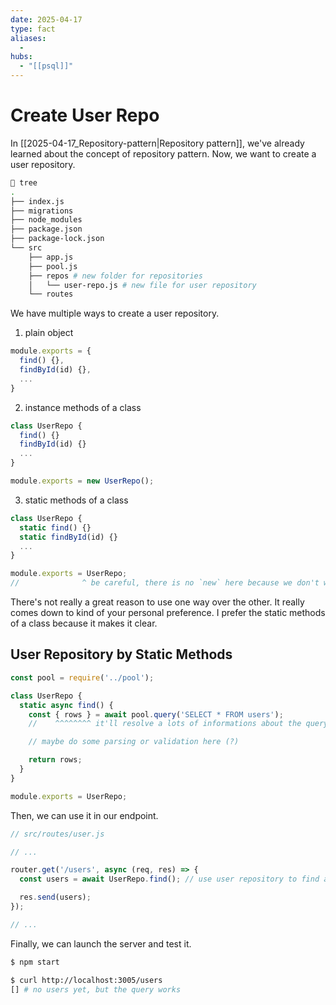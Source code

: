 ```yaml
---
date: 2025-04-17
type: fact
aliases:
  -
hubs:
  - "[[psql]]"
---
```


# Create User Repo

In [[2025-04-17_Repository-pattern|Repository pattern]], we've already learned about the concept of repository pattern. Now, we want to create a user repository.

```sh
 tree
.
├── index.js
├── migrations
├── node_modules
├── package.json
├── package-lock.json
└── src
    ├── app.js
    ├── pool.js
    ├── repos # new folder for repositories
    │   └── user-repo.js # new file for user repository
    └── routes
```

We have multiple ways to create a user repository.

1. plain object

```js
module.exports = {
  find() {},
  findById(id) {},
  ...
}
```

2. instance methods of a class

```js
class UserRepo {
  find() {}
  findById(id) {}
  ...
}

module.exports = new UserRepo();
```

3. static methods of a class

```js
class UserRepo {
  static find() {}
  static findById(id) {}
  ...
}

module.exports = UserRepo;
//              ^ be careful, there is no `new` here because we don't want to create an instance of the class
```

There's not really a great reason to use one way over the other. It really comes down to kind of your personal preference. I prefer the static methods of a class because it makes it clear.


## User Repository by Static Methods

```js
const pool = require('../pool');

class UserRepo {
  static async find() {
    const { rows } = await pool.query('SELECT * FROM users');
    //    ^^^^^^^^ it'll resolve a lots of informations about the query, but we only care about the rows

    // maybe do some parsing or validation here (?)

    return rows;
  }
}

module.exports = UserRepo;
```

Then, we can use it in our endpoint.

```js
// src/routes/user.js

// ...

router.get('/users', async (req, res) => {
  const users = await UserRepo.find(); // use user repository to find all users

  res.send(users);
});

// ...

```

Finally, we can launch the server and test it.

```sh
$ npm start
```

```sh
$ curl http://localhost:3005/users
[] # no users yet, but the query works

```
